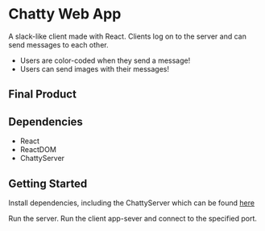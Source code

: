 Chatty Web App
==============

A slack-like client made with React. Clients log on to the server and can send messages to each other. 
- Users are color-coded when they send a message!
- Users can send images with their messages! 

## Final Product


## Dependencies
- React
- ReactDOM
- ChattyServer
## Getting Started

Install dependencies, including the ChattyServer which can be found [here](https://github.com/davideastmond/chatty_server)

Run the server. Run the client app-sever and connect to the specified port.
